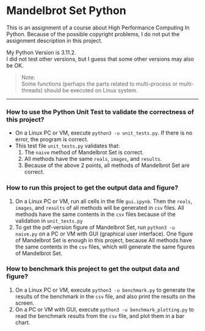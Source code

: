 # Mandelbrot Set Python

This is an assignment of a course about High Performance Computing In Python. Because of the possible copyright problems, I do not put the assignment description in this project.

My Python Version is 3.11.2.\
I did not test other versions, but I guess that some other versions may also be OK.

>Note:\
>Some functions (perhaps the parts related to multi-process or multi-threads) should be executed on Linux system.

---
### How to use the Python Unit Test to validate the correctness of this project?
* On a Linux PC or VM, execute `python3 -u unit_tests.py`. If there is no error, the program is correct.
* This test file `unit_tests.py` validates that:
    1. The `naive` method of Mandelbrot Set is correct.
    2. All methods have the same `reals`, `images`, and `results`.
    3. Because of the above 2 points, all methods of Mandelbrot Set are correct.

### How to run this project to get the output data and figure?
1. On a Linux PC or VM, run all cells in the file `gui.ipynb`. Then the `reals`, `images`, and `results` of all methods will be generated in `csv` files. All methods have the same contents in the `csv` files because of the validation in `unit_tests.py`
2. To get the pdf-version figure of Mandelbrot Set, run `python3 -u naive.py` on a PC or VM with GUI (graphical user interface). One figure of Mandelbrot Set is enough in this project, because All methods have the same contents in the `csv` files, which will generate the same figures of Mandelbrot Set.

### How to benchmark this project to get the output data and figure?
1. On a Linux PC or VM, execute `python3 -u benchmark.py` to generate the results of the benchmark in the `csv` file, and also print the results on the screen.
2. On a PC or VM with GUI, execute `python3 -u benchmark_plotting.py` to read the benchmark results from the `csv` file, and plot them in a bar chart.
